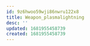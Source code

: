 ```yaml
---
id: 9z6hwoo59wji86nwru122x8
title: Weapon_plasmalightning
desc: ''
updated: 1681955458739
created: 1681955458739
---
```

